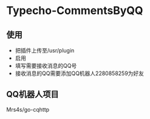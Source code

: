 # Typecho-CommentsByQQ

## 使用
- 把插件上传至/usr/plugin
- 启用
- 填写需要接收消息的QQ号
- 接收消息的QQ需要添加QQ机器人2280858259为好友

## QQ机器人项目
Mrs4s/go-cqhttp
 
